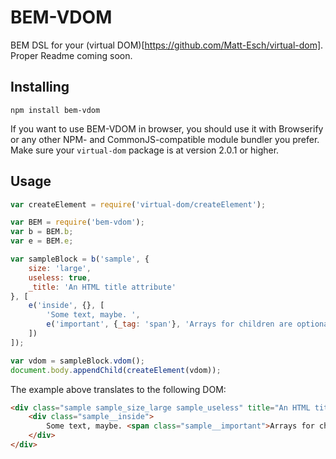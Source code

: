 # BEM-VDOM

BEM DSL for your (virtual DOM)[https://github.com/Matt-Esch/virtual-dom]. Proper Readme coming soon.

## Installing

```
npm install bem-vdom
```

If you want to use BEM-VDOM in browser, you should use it with Browserify or any other NPM- and CommonJS-compatible module bundler you prefer. Make sure your `virtual-dom` package is at version 2.0.1 or higher.

## Usage

```js
var createElement = require('virtual-dom/createElement');

var BEM = require('bem-vdom');
var b = BEM.b;
var e = BEM.e;

var sampleBlock = b('sample', {
    size: 'large',
    useless: true,
    _title: 'An HTML title attribute'
}, [
    e('inside', {}, [
        'Some text, maybe. ',
        e('important', {_tag: 'span'}, 'Arrays for children are optional')
    ])
]);

var vdom = sampleBlock.vdom();
document.body.appendChild(createElement(vdom));
```

The example above translates to the following DOM:

```html
<div class="sample sample_size_large sample_useless" title="An HTML title attribute">
    <div class="sample__inside">
        Some text, maybe. <span class="sample__important">Arrays for children are optional</span>
    </div>
</div>
```
